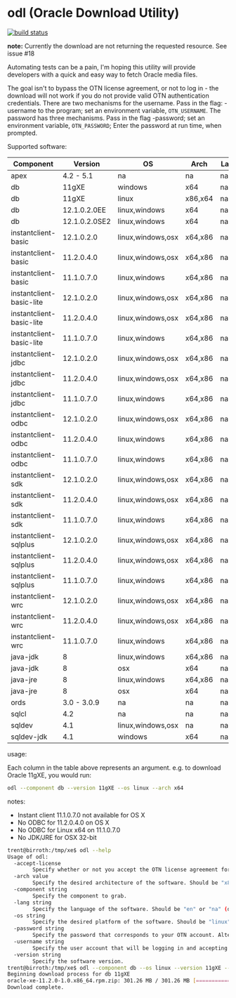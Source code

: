 # odl (Oracle Download Utility)

[![build status](https://travis-ci.org/tschf/odl.svg?branch=master)](https://travis-ci.org/tschf/odl)

**note:** Currently the download are not returning the requested resource. See issue #18

Automating tests can be a pain, I'm hoping this utility will provide developers with a quick and easy way to fetch Oracle media files.

The goal isn't to bypass the OTN license agreement, or not to log in - the download will not work if you do not provide valid OTN authentication credentials. There are two mechanisms for the username. Pass in the flag: -username <username> to the program; set an environment variable, `OTN_USERNAME`. The password has three mechanisms. Pass in the flag -password; set an environment variable, `OTN_PASSWORD`; Enter the password at run time, when prompted.

Supported software:

| Component                  | Version       | OS                | Arch    | Lang  |
| ---                        | ---           | ---               | ---     | ---   |
| apex                       | 4.2 - 5.1     | na                | na      | na,en |
| db                         | 11gXE         | windows           | x64     | na    |
| db                         | 11gXE         | linux             | x86,x64 | na    |
| db                         | 12.1.0.2.0EE  | linux,windows     | x64     | na    |
| db                         | 12.1.0.2.0SE2 | linux,windows     | x64     | na    |
| instantclient-basic        | 12.1.0.2.0    | linux,windows,osx | x64,x86 | na    |
| instantclient-basic        | 11.2.0.4.0    | linux,windows,osx | x64,x86 | na    |
| instantclient-basic        | 11.1.0.7.0    | linux,windows     | x64,x86 | na    |
| instantclient-basic-lite   | 12.1.0.2.0    | linux,windows,osx | x64,x86 | na    |
| instantclient-basic-lite   | 11.2.0.4.0    | linux,windows,osx | x64,x86 | na    |
| instantclient-basic-lite   | 11.1.0.7.0    | linux,windows     | x64,x86 | na    |
| instantclient-jdbc         | 12.1.0.2.0    | linux,windows,osx | x64,x86 | na    |
| instantclient-jdbc         | 11.2.0.4.0    | linux,windows,osx | x64,x86 | na    |
| instantclient-jdbc         | 11.1.0.7.0    | linux,windows     | x64,x86 | na    |
| instantclient-odbc         | 12.1.0.2.0    | linux,windows,osx | x64,x86 | na    |
| instantclient-odbc         | 11.2.0.4.0    | linux,windows     | x64,x86 | na    |
| instantclient-odbc         | 11.1.0.7.0    | linux,windows     | x64,x86 | na    |
| instantclient-sdk          | 12.1.0.2.0    | linux,windows,osx | x64,x86 | na    |
| instantclient-sdk          | 11.2.0.4.0    | linux,windows,osx | x64,x86 | na    |
| instantclient-sdk          | 11.1.0.7.0    | linux,windows     | x64,x86 | na    |
| instantclient-sqlplus      | 12.1.0.2.0    | linux,windows,osx | x64,x86 | na    |
| instantclient-sqlplus      | 11.2.0.4.0    | linux,windows,osx | x64,x86 | na    |
| instantclient-sqlplus      | 11.1.0.7.0    | linux,windows     | x64,x86 | na    |
| instantclient-wrc          | 12.1.0.2.0    | linux,windows,osx | x64,x86 | na    |
| instantclient-wrc          | 11.2.0.4.0    | linux,windows,osx | x64,x86 | na    |
| instantclient-wrc          | 11.1.0.7.0    | linux,windows     | x64,x86 | na    |
| java-jdk                   | 8             | linux,windows     | x64,x86 | na    |
| java-jdk                   | 8             | osx               | x64     | na    |
| java-jre                   | 8             | linux,windows     | x64,x86 | na    |
| java-jre                   | 8             | osx               | x64     | na    |
| ords                       | 3.0 - 3.0.9   | na                | na      | na    |
| sqlcl                      | 4.2           | na                | na      | na    |
| sqldev                     | 4.1           | linux,windows,osx | na      | na    |
| sqldev-jdk                 | 4.1           | windows           | x64     | na    |

usage:

Each column in the table above represents an argument. e.g. to download Oracle 11gXE, you would run:

```bash
odl --component db --version 11gXE --os linux --arch x64
```

notes:

* Instant client 11.1.0.7.0 not available for OS X
* No ODBC for 11.2.0.4.0 on OS X
* No ODBC for Linux x64 on 11.1.0.7.0
* No JDK/JRE for OSX 32-bit

```bash
trent@birroth:/tmp/xe$ odl --help
Usage of odl:
  -accept-license
    	Specify whether or not you accept the OTN license agreement for the nominated software.
  -arch value
    	Specify the desired architecture of the software. Should be "x86", "x64", or "na" (default na)
  -component string
    	Specify the component to grab.
  -lang string
    	Specify the language of the software. Should be "en" or "na" (default "na")
  -os string
    	Specify the desired platform of the software. Should be "linux" or "windows" (default "linux")
  -password string
    	Specify the password that corresponds to your OTN account. Alternatively, set the environment variable OTN_PASSWORD.
  -username string
    	Specify the user account that will be logging in and accepting the license agreement. Alternatively, set the environment variable OTN_USERNAME.
  -version string
    	Specify the software version.
trent@birroth:/tmp/xe$ odl --component db --os linux --version 11gXE --arch x64 --accept-license
Beginning download process for db 11gXE
oracle-xe-11.2.0-1.0.x86_64.rpm.zip: 301.26 MB / 301.26 MB [==============================] 100.00% 5m30s
Download complete.
```
